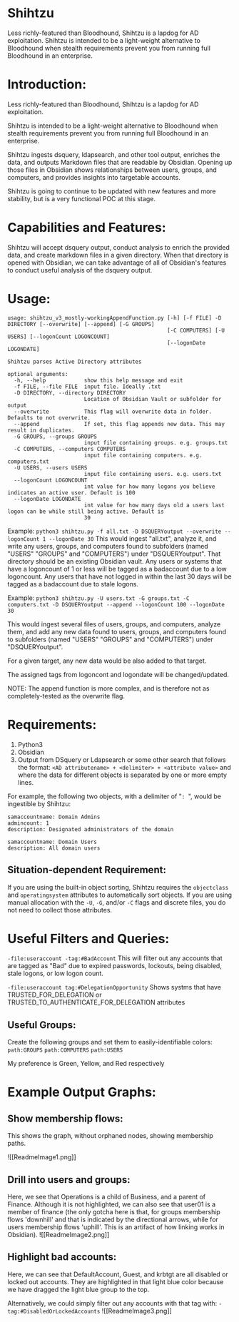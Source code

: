# Shihtzu
Less richly-featured than Bloodhound, Shihtzu is a lapdog for AD exploitation.  Shihtzu is intended to be a light-weight alternative to Bloodhound when stealth requirements prevent you from running full Bloodhound in an enterprise.

# Introduction:
Less richly-featured than Bloodhound, Shihtzu is a lapdog for AD exploitation.

Shihtzu is intended to be a light-weight alternative to Bloodhound when stealth requirements prevent you from running full Bloodhound in an enterprise.

Shihtzu ingests dsquery, ldapsearch, and other tool output, enriches the data, and outputs Markdown files that are readable by Obsidian. Opening up those files in Obsidian  shows relationships between users, groups, and computers, and provides insights into targetable accounts.

Shihtzu is going to continue to be updated with new features and more stability, but is a very functional POC at this stage.

# Capabilities and Features:
Shihtzu will accept dsquery output, conduct analysis to enrich the provided data, and create markdown files in a given directory. When that directory is opened with Obsidian, we can take advantage of all of Obsidian's features to conduct useful analysis of the dsquery output.

# Usage:
```
usage: shihtzu_v3_mostly-workingAppendFunction.py [-h] [-f FILE] -D DIRECTORY [--overwrite] [--append] [-G GROUPS]
                                                  [-C COMPUTERS] [-U USERS] [--logonCount LOGONCOUNT]
                                                  [--logonDate LOGONDATE]

Shihtzu parses Active Directory attributes

optional arguments:
  -h, --help            show this help message and exit
  -f FILE, --file FILE  input file. Ideally .txt
  -D DIRECTORY, --directory DIRECTORY
                        Location of Obsidian Vault or subfolder for output
  --overwrite           This flag will overwrite data in folder. Defaults to not overwrite.
  --append              If set, this flag appends new data. This may result in duplicates.
  -G GROUPS, --groups GROUPS
                        input file containing groups. e.g. groups.txt
  -C COMPUTERS, --computers COMPUTERS
                        input file containing computers. e.g. computers.txt
  -U USERS, --users USERS
                        input file containing users. e.g. users.txt
  --logonCount LOGONCOUNT
                        int value for how many logons you believe indicates an active user. Default is 100
  --logonDate LOGONDATE
                        int value for how many days old a users last logon can be while still being active. Default is
                        30

```

Example:
`python3 shihtzu.py -f all.txt -D DSQUERYoutput --overwrite --logonCount 1 --logonDate 30`
This would ingest "all.txt", analyze it, and write any users, groups, and computers found to subfolders (named "USERS" "GROUPS" and "COMPUTERS") under "DSQUERYoutput". That directory should be an existing Obsidian vault.
Any users or systems that have a logoncount of 1 or less will be tagged as a badaccount due to a low logoncount.
Any users that have not logged in within the last 30 days will be tagged as a badaccount due to stale logons.

Example:
`python3 shihtzu.py -U users.txt -G groups.txt -C computers.txt -D DSQUERYoutput --append --logonCount 100 --logonDate 30`

This would ingest several files of users, groups, and computers, analyze them, and add any new data found to users, groups, and computers found to subfolders (named "USERS" "GROUPS" and "COMPUTERS") under "DSQUERYoutput".

For a given target, any new data would be also added to that target.

The assigned tags from logoncont and logondate will be changed/updated.

NOTE: The append function is more complex, and is therefore not as completely-tested as the overwrite flag.

# Requirements:
1. Python3
2. Obsidian
3. Output from DSquery or Ldapsearch or some other search that follows the format:
`<AD attributename> + <delimiter> + <attribute value>`
and where the data for different objects is separated by one or more empty lines.

For example, the following two objects, with a delimiter of "`: `", would be ingestible by Shihtzu:
```
samaccountname: Domain Admins
admincount: 1
description: Designated administrators of the domain

samaccountname: Domain Users
description: All domain users
```

## Situation-dependent Requirement:
If you are using the built-in object sorting, Shihtzu requires the `objectclass` and `operatingsystem` attributes to automatically sort objects. If you are using manual allocation with the `-U`, `-G`, and/or `-C` flags and discrete files, you do not need to collect those attributes.


# Useful Filters and Queries:
`-file:useraccount -tag:#BadAccount`
This will filter out any accounts that are tagged as "Bad" due to expired passwords, lockouts, being disabled, stale logons, or low logon count.

`-file:useraccount tag:#DelegationOpportunity`
Shows systms that have TRUSTED_FOR_DELEGATION or TRUSTED_TO_AUTHENTICATE_FOR_DELEGATION attributes

## Useful Groups:
Create the following groups and set them to easily-identifiable colors:
`path:GROUPS`
`path:COMPUTERS`
`path:USERS`

My preference is Green, Yellow, and Red respectively

# Example Output Graphs:

## Show membership flows:
This shows the graph, without orphaned nodes, showing membership paths.

![[ReadmeImage1.png]]

## Drill into users and groups:
Here, we see that Operations is a child of Business, and a parent of Finance.
Although it is not highlighted, we can also see that user01 is a member of finance (the only gotcha here is that, for groups membership flows 'downhill' and that is indicated by the directional arrows, while for users membership flows 'uphill'. This is an artifact of how linking works in Obsidian).
![[ReadmeImage2.png]]

## Highlight bad accounts:
Here, we can see that DefaultAccount, Guest, and krbtgt are all disabled or locked out accounts. They are highlighted in that light blue color because we have dragged the light blue group to the top.

Alternatively, we could simply filter out any accounts with that tag with:
`-tag:#DisabledOrLockedAccounts`
![[ReadmeImage3.png]]
